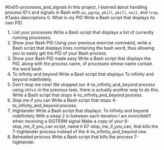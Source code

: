 #0x05-processes_and_signals
In this project, I learned about handling process ID's and signals in Bash with `ps`, `pgrep`, `pkill`, `pkill`, `exit`, and `trap`.
#Tasks descriptions
0. What is my PID
Write a Bash script that displays its own PID.
1. List your processes
Write a Bash script that displays a list of currently running processes.
2. Show your Bash PID
Using your previous exercise command, write a Bash script that displays lines containing the bash word, thus allowing you to easily get the PID of your Bash process.
3. Show your Bash PID made easy
Write a Bash script that displays the PID, along with the process name, of processes whose name contain the word bash.
4. To infinity and beyond
Write a Bash script that displays To infinity and beyond indefinitely.
5. Don't stop me now!
We stopped our 4-to_infinity_and_beyond process using ctrl+c in the previous task, there is actually another way to do this.
Write a Bash script that stops 4-to_infinity_and_beyond process.
6. Stop me if you can
Write a Bash script that stops 4-to_infinity_and_beyond process.
7. Highlander
Write a Bash script that displays:
To infinity and beyond indefinitely
With a sleep 2 in between each iteration
I am invincible!!! when receiving a SIGTERM signal
Make a copy of your 6-stop_me_if_you_can script, name it 67-stop_me_if_you_can, that kills the 7-highlander process instead of the 4-to_infinity_and_beyond one.
8. Beheaded process
Write a Bash script that kills the process 7-highlander.
